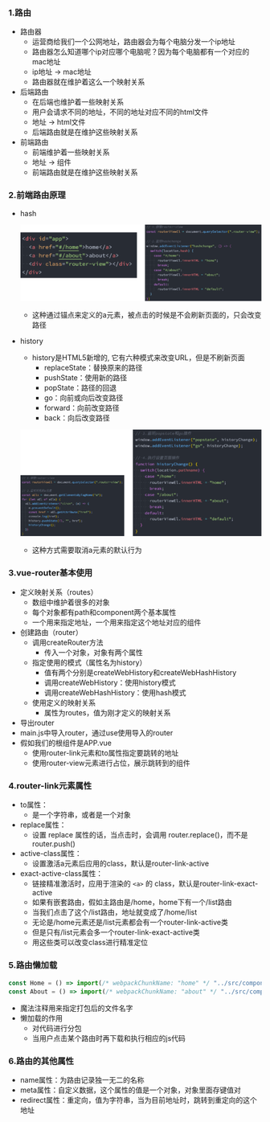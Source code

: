 ### 1.路由

- 路由器
  - 运营商给我们一个公网地址，路由器会为每个电脑分发一个ip地址
  - 路由器怎么知道哪个ip对应哪个电脑呢？因为每个电脑都有一个对应的mac地址
  - ip地址 -> mac地址
  - 路由器就在维护着这么一个映射关系
- 后端路由
  - 在后端也维护着一些映射关系
  - 用户会请求不同的地址，不同的地址对应不同的html文件
  - 地址 -> html文件
  - 后端路由就是在维护这些映射关系
- 前端路由
  - 前端维护着一些映射关系
  - 地址 -> 组件
  - 前端路由就是在维护这些映射关系

### 2.前端路由原理

- hash

  ![image-20220720080105787](images/image-20220720080105787.png)

  - 这种通过锚点来定义的a元素，被点击的时候是不会刷新页面的，只会改变路径

- history

  - history是HTML5新增的, 它有六种模式来改变URL，但是不刷新页面
    - replaceState：替换原来的路径
    - pushState：使用新的路径
    - popState：路径的回退
    - go：向前或向后改变路径
    - forward：向前改变路径
    - back：向后改变路径

  ![image-20220720080338941](images/image-20220720080338941.png)

  - 这种方式需要取消a元素的默认行为

### 3.vue-router基本使用

- 定义映射关系（routes）
  - 数组中维护着很多的对象
  - 每个对象都有path和component两个基本属性
  - 一个用来指定地址，一个用来指定这个地址对应的组件
- 创建路由（router）
  - 调用createRouter方法
    - 传入一个对象，对象有两个属性
  - 指定使用的模式（属性名为history）
    - 值有两个分别是createWebHistory和createWebHashHistory
    - 调用createWebHistory：使用history模式
    - 调用createWebHashHistory：使用hash模式
  - 使用定义的映射关系
    - 属性为routes，值为刚才定义的映射关系
- 导出router
- main.js中导入router，通过use使用导入的router
- 假如我们的根组件是APP.vue
  - 使用router-link元素和to属性指定要跳转的地址
  - 使用router-view元素进行占位，展示跳转到的组件

### 4.router-link元素属性

- to属性：
  - 是一个字符串，或者是一个对象
- replace属性：
  - 设置 replace 属性的话，当点击时，会调用 router.replace()，而不是 router.push()
- active-class属性：
  - 设置激活a元素后应用的class，默认是router-link-active
- exact-active-class属性：
  - 链接精准激活时，应用于渲染的 `<a>` 的 class，默认是router-link-exact-active
  - 如果有嵌套路由，假如主路由是/home，home下有一个/list路由
  - 当我们点击了这个/list路由，地址就变成了/home/list
  - 无论是/home元素还是/list元素都会有一个router-link-active类
  - 但是只有/list元素会多一个router-link-exact-active类
  - 用这些类可以改变class进行精准定位

### 5.路由懒加载

```js
const Home = () => import(/* webpackChunkName: "home" */ "../src/components/Home.vue")
const About = () => import(/* webpackChunkName: "about" */ "../src/components/About.vue")
```

- 魔法注释用来指定打包后的文件名字
- 懒加载的作用
  - 对代码进行分包
  - 当用户点击某个路由时再下载和执行相应的js代码

### 6.路由的其他属性

- name属性：为路由记录独一无二的名称
- meta属性：自定义数据，这个属性的值是一个对象，对象里面存键值对
- redirect属性：重定向，值为字符串，当为目前地址时，跳转到重定向的这个地址
